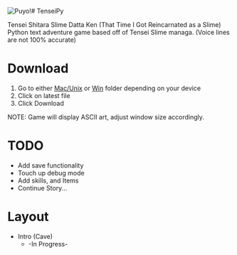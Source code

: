 ![Puyo!](https://vignette.wikia.nocookie.net/tensei-shitara-slime-datta-ken/images/3/34/Rimuru_Slime_Anime.png/revision/latest?cb=20180922214304)# TenseiPy

Tensei Shitara Slime Datta Ken (That Time I Got Reincarnated as a Slime)
Python text adventure game based off of Tensei Slime managa. (Voice lines are not 100% accurate)

# Download
1. Go to either [Mac/Unix](https://github.com/dthomas550/TenseiPy/blob/master/Mac:Unix/) or [Win](https://github.com/dthomas550/TenseiPy/blob/master/Win/) folder depending on your device
2. Click on latest file
3. Click Download

NOTE: Game will display ASCII art, adjust window size accordingly.

# TODO
- Add save functionality
- Touch up debug mode
- Add skills, and Items
- Continue Story...


# Layout
- Intro (Cave)
  - -In Progress-


